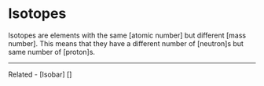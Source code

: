 # Isotopes

Isotopes are elements with the same [atomic number] but different [mass number]. This means that they have a different number of [neutron]s but same number of [proton]s.

--------------------------------------------
Related - [Isobar] []